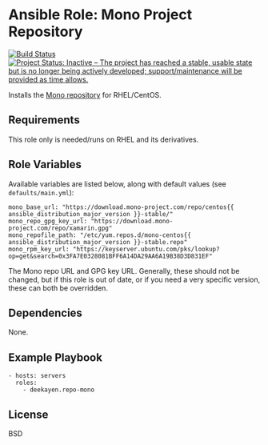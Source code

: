 # Ansible Role: Mono Project Repository

[![Build Status](https://travis-ci.org/deekayen/ansible-role-repo-mono.svg?branch=main)](https://travis-ci.org/deekayen/ansible-role-repo-mono) [![Project Status: Inactive – The project has reached a stable, usable state but is no longer being actively developed; support/maintenance will be provided as time allows.](https://www.repostatus.org/badges/latest/inactive.svg)](https://www.repostatus.org/#inactive)

Installs the [Mono repository](https://www.mono-project.com/download/stable/#download-lin-centos) for RHEL/CentOS.

## Requirements

This role only is needed/runs on RHEL and its derivatives.

## Role Variables

Available variables are listed below, along with default values (see `defaults/main.yml`):

    mono_base_url: "https://download.mono-project.com/repo/centos{{ ansible_distribution_major_version }}-stable/"
    mono_repo_gpg_key_url: "https://download.mono-project.com/repo/xamarin.gpg"
    mono_repofile_path: "/etc/yum.repos.d/mono-centos{{ ansible_distribution_major_version }}-stable.repo"
    mono_rpm_key_url: "https://keyserver.ubuntu.com/pks/lookup?op=get&search=0x3FA7E0328081BFF6A14DA29AA6A19B38D3D831EF"

The Mono repo URL and GPG key URL. Generally, these should not be changed, but if this role is out of date, or if you need a very specific version, these can both be overridden.

## Dependencies

None.

## Example Playbook

    - hosts: servers
      roles:
        - deekayen.repo-mono

## License

BSD
